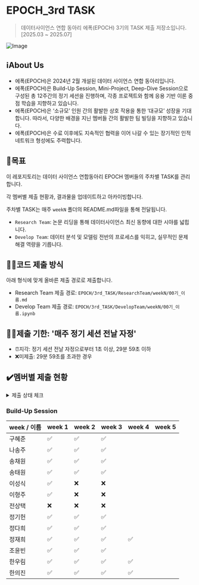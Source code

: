 # EPOCH_3rd TASK
> 데이터사이언스 연합 동아리 에폭(EPOCH) 3기의 TASK 제출 저장소입니다. [2025.03 ~ 2025.07]

![Image](https://github.com/user-attachments/assets/2faef4a8-5064-45c6-9b6b-05bfb8fc4dd7)

## ℹ️About Us
- 에폭(EPOCH)은 2024년 2월 개설된 데이터 사이언스 연합 동아리입니다.
- 에폭(EPOCH)은 Build-Up Session, Mini-Project, Deep-Dive Session으로 구성된 총 12주간의 정기 세션을 진행하며, 각종 프로젝트와 함께 응용 기반 이론 중점 학습을 지향하고 있습니다.
- 에폭(EPOCH)은 ‘소규모’ 인원 간의 활발한 상호 작용을 통한 ‘대규모’ 성장을 기대합니다. 따라서, 다양한 배경을 지닌 멤버들 간의 활발한 팀 빌딩을 지향하고 있습니다.
- 에폭(EPOCH)은 수료 이후에도 지속적인 협력을 이어 나갈 수 있는 장기적인 인적 네트워크 형성에도 주력합니다.


## 🥅목표
이 레포지토리는 데이터 사이언스 연합동아리 EPOCH 멤버들의 주차별 TASK를 관리합니다.

각 멤버별 제출 현황과, 결과물을 업데이트하고 아카이빙합니다.

주차별 TASK는 매주 `weekN` 폴더의 README.md파일을 통해 전달됩니다.

- `Research Team`: 논문 리딩을 통해 데이터사이언스 최신 동향에 대한 시야를 넓힙니다.
- `Develop Team`: 데이터 분석 및 모델링 전반의 프로세스를 익히고, 실무적인 문제 해결 역량을 기릅니다.

## ☝🏻코드 제출 방식
아래 형식에 맞게 올바른 제출 경로로 제출합니다.

- Research Team 제출 경로: `EPOCH/3rd_TASK/ResearchTeam/weekN/00기_이름.md`
- Develop Team 제출 경로: `EPOCH/3rd_TASK/DevelopTeam/weekN/00기_이름.ipynb`

## ✌🏻제출 기한: '매주 정기 세션 전날 자정'
- ⏰지각: 정기 세션 전날 자정으로부터 1초 이상, 29분 59초 이하
- ❌미제출: 29분 59초를 초과한 경우

## ✔️멤버별 제출 현황
<details>
<summary>제출 상태 체크</summary>
<div markdown="1">

- 제출 완료: ✅

- 지각 제출: ⏰

- 미제출: ❌

</div>
</details>

### Build-Up Session
|week / 이름|week 1|week 2|week 3|week 4|week 5|
|---------------|-------------|-------------|-------------|-------------|-------------|
|구혜준|✅|✅ |✅| || || || ||
|나송주|✅|✅ |✅| || || || ||
|송채원|✅|✅ |✅| || || || ||
|송태원|✅|✅ |✅| || || || ||
|이성식|✅|❌ |❌| || || || ||
|이형주|✅|❌ |❌| || || || ||
|전상택|❌|❌ |❌| || || || ||
|정기헌|✅|✅ |✅| || || || ||
|정다희|✅|✅ |✅| || || || ||
|정재희|✅|✅ |✅|✅ || || || ||
|조윤빈|✅|✅ |✅| || || || ||
|한우림|✅|✅ |✅|✅ || || || ||
|한의진|✅|✅ |✅|✅ || || || ||
